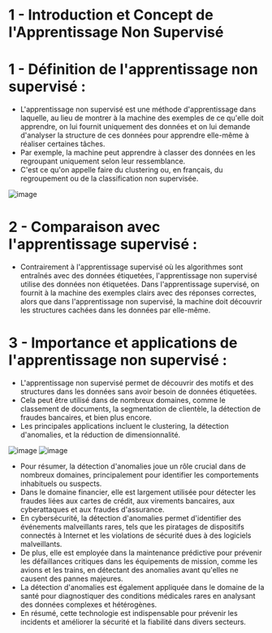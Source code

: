 # 1 - Introduction et Concept de l'Apprentissage Non Supervisé

# 1 - Définition de l'apprentissage non supervisé :
- L'apprentissage non supervisé est une méthode d'apprentissage dans laquelle, au lieu de montrer à la machine des exemples de ce qu'elle doit apprendre, on lui fournit uniquement des données et on lui demande d'analyser la structure de ces données pour apprendre elle-même à réaliser certaines tâches.
- Par exemple, la machine peut apprendre à classer des données en les regroupant uniquement selon leur ressemblance.
- C'est ce qu'on appelle faire du clustering ou, en français, du regroupement ou de la classification non supervisée.

![image](https://github.com/hrhouma/Apprentissage-Non-Supervise-1/assets/10111526/0ec38548-6636-4c7f-836e-4c807cdb288b)

# 2 - Comparaison avec l'apprentissage supervisé :
- Contrairement à l'apprentissage supervisé où les algorithmes sont entraînés avec des données étiquetées, l'apprentissage non supervisé utilise des données non étiquetées. Dans l'apprentissage supervisé, on fournit à la machine des exemples clairs avec des réponses correctes, alors que dans l'apprentissage non supervisé, la machine doit découvrir les structures cachées dans les données par elle-même.
# 3 - Importance et applications de l'apprentissage non supervisé :
- L'apprentissage non supervisé permet de découvrir des motifs et des structures dans les données sans avoir besoin de données étiquetées.
- Cela peut être utilisé dans de nombreux domaines, comme le classement de documents, la segmentation de clientèle, la détection de fraudes bancaires, et bien plus encore.
- Les principales applications incluent le clustering, la détection d'anomalies, et la réduction de dimensionnalité.

![image](https://github.com/hrhouma/Apprentissage-Non-Supervise-1/assets/10111526/1a8eb8a2-9f5c-44ff-af43-e90b7005d506)
![image](https://github.com/hrhouma/Apprentissage-Non-Supervise-1/assets/10111526/5c49f3f3-c13e-4b96-92ff-1789e1302753)




- Pour résumer, la détection d'anomalies joue un rôle crucial dans de nombreux domaines, principalement pour identifier les comportements inhabituels ou suspects. 
- Dans le domaine financier, elle est largement utilisée pour détecter les fraudes liées aux cartes de crédit, aux virements bancaires, aux cyberattaques et aux fraudes d'assurance.
- En cybersécurité, la détection d'anomalies permet d'identifier des événements malveillants rares, tels que les piratages de dispositifs connectés à Internet et les violations de sécurité dues à des logiciels malveillants.
- De plus, elle est employée dans la maintenance prédictive pour prévenir les défaillances critiques dans les équipements de mission, comme les avions et les trains, en détectant des anomalies avant qu'elles ne causent des pannes majeures.
- La détection d'anomalies est également appliquée dans le domaine de la santé pour diagnostiquer des conditions médicales rares en analysant des données complexes et hétérogènes.
- En résumé, cette technologie est indispensable pour prévenir les incidents et améliorer la sécurité et la fiabilité dans divers secteurs.
